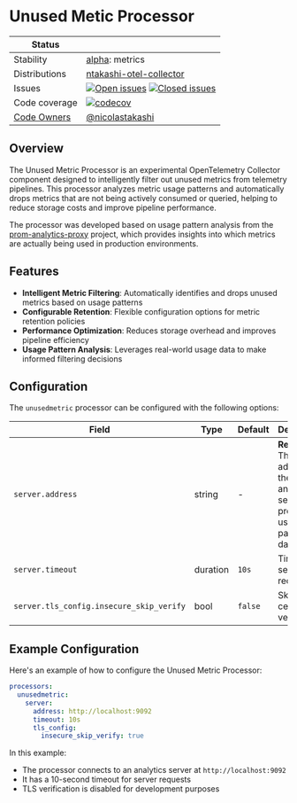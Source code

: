 # Unused Metic Processor

<!-- status autogenerated section -->
| Status        |           |
| ------------- |-----------|
| Stability     | [alpha]: metrics   |
| Distributions | [ntakashi-otel-collector] |
| Issues        | [![Open issues](https://img.shields.io/github/issues-search/open-telemetry/opentelemetry-collector-contrib?query=is%3Aissue%20is%3Aopen%20label%3Aprocessor%2Funusedmetric%20&label=open&color=orange&logo=opentelemetry)](https://github.com/open-telemetry/opentelemetry-collector-contrib/issues?q=is%3Aopen+is%3Aissue+label%3Aprocessor%2Funusedmetric) [![Closed issues](https://img.shields.io/github/issues-search/open-telemetry/opentelemetry-collector-contrib?query=is%3Aissue%20is%3Aclosed%20label%3Aprocessor%2Funusedmetric%20&label=closed&color=blue&logo=opentelemetry)](https://github.com/open-telemetry/opentelemetry-collector-contrib/issues?q=is%3Aclosed+is%3Aissue+label%3Aprocessor%2Funusedmetric) |
| Code coverage | [![codecov](https://codecov.io/github/open-telemetry/opentelemetry-collector-contrib/graph/main/badge.svg?component=processor_unusedmetric)](https://app.codecov.io/gh/open-telemetry/opentelemetry-collector-contrib/tree/main/?components%5B0%5D=processor_unusedmetric&displayType=list) |
| [Code Owners](https://github.com/open-telemetry/opentelemetry-collector-contrib/blob/main/CONTRIBUTING.md#becoming-a-code-owner)    | [@nicolastakashi](https://www.github.com/nicolastakashi) |

[alpha]: https://github.com/open-telemetry/opentelemetry-collector/blob/main/docs/component-stability.md#alpha
[ntakashi-otel-collector]: TBD
<!-- end autogenerated section -->

## Overview

The Unused Metric Processor is an experimental OpenTelemetry Collector component designed to intelligently filter out unused metrics from telemetry pipelines. This processor analyzes metric usage patterns and automatically drops metrics that are not being actively consumed or queried, helping to reduce storage costs and improve pipeline performance.

The processor was developed based on usage pattern analysis from the [prom-analytics-proxy](https://github.com/nicolastakashi/prom-analytics-proxy) project, which provides insights into which metrics are actually being used in production environments.

## Features

- **Intelligent Metric Filtering**: Automatically identifies and drops unused metrics based on usage patterns
- **Configurable Retention**: Flexible configuration options for metric retention policies
- **Performance Optimization**: Reduces storage overhead and improves pipeline efficiency
- **Usage Pattern Analysis**: Leverages real-world usage data to make informed filtering decisions

## Configuration

The `unusedmetric` processor can be configured with the following options:

| Field | Type | Default | Description |
|-------|------|---------|-------------|
| `server.address` | string | - | **Required.** The address of the analytics server that provides usage pattern data |
| `server.timeout` | duration | `10s` | Timeout for server requests |
| `server.tls_config.insecure_skip_verify` | bool | `false` | Skip TLS certificate verification |

## Example Configuration

Here's an example of how to configure the Unused Metric Processor:

```yaml
processors:
  unusedmetric:
    server:
      address: http://localhost:9092
      timeout: 10s
      tls_config:
        insecure_skip_verify: true
```

In this example:

- The processor connects to an analytics server at `http://localhost:9092`
- It has a 10-second timeout for server requests
- TLS verification is disabled for development purposes
